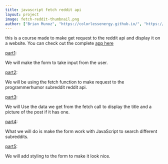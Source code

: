 ```yaml
---
title: javascript fetch reddit api
layout: project
image: fetch-reddit-thumbnail.png
author: ["Brian Munoz", "https://colorlessenergy.github.io/", "https://github.com/colorlessenergy"]
---
```


this is a course made to make get request to the reddit api and display it on a website. You can check out the complete [app here](https://github.com/colorlessenergy/fetch-reddit)

[part1](../part1):

We will make the form to take input from  the user.

[part2](../part2):

We will be using the fetch function to make request to the programmerhumor subreddit reddit api.

[part3](../part3):

We will Use the data we get from the fetch call to display the title and a picture of the post if it has one.

[part4](../part4):

What we will do is make the form work with JavaScript to search different subreddits.

[part5](../part5):

We will add styling to the form to make it look nice.